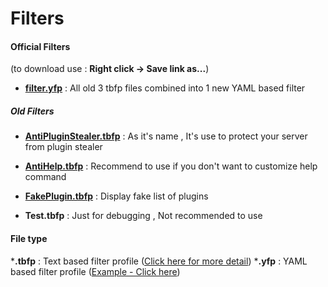# Filters #

#### Official Filters ####

(to download use : **Right click -> Save link as...**)


- [**filter.yfp**](https://raw.githubusercontent.com/UnnamedCheese/OpenFilter/master/filter/filter.yfp) : All old 3 tbfp files combined into 1 new YAML based filter

##### Old Filters #####

- [**AntiPluginStealer.tbfp**](https://raw.githubusercontent.com/UnnamedCheese/OpenFilter/master/filter/AntiHelp.tbfp) : As it's name , It's use to protect your server from plugin stealer
- [**AntiHelp.tbfp**](https://raw.githubusercontent.com/UnnamedCheese/OpenFilter/master/filter/AntiHelp.tbfp) : Recommend to use if you don't want to customize help command
- [**FakePlugin.tbfp**](https://raw.githubusercontent.com/UnnamedCheese/OpenFilter/master/filter/FakePlugin.tbfp) : Display fake list of plugins


- **Test.tbfp** : Just for debugging , Not recommended to use




#### File type ####

***.tbfp**  : Text based filter profile ([Click here for more detail](https://github.com/UnnamedCheese/OpenFilter/wiki/Text-Based-Filter-Profile---TBFP))
***.yfp**  : YAML based filter profile ([Example - Click here](https://raw.githubusercontent.com/UnnamedCheese/OpenFilter/master/filter/example.yfp))
